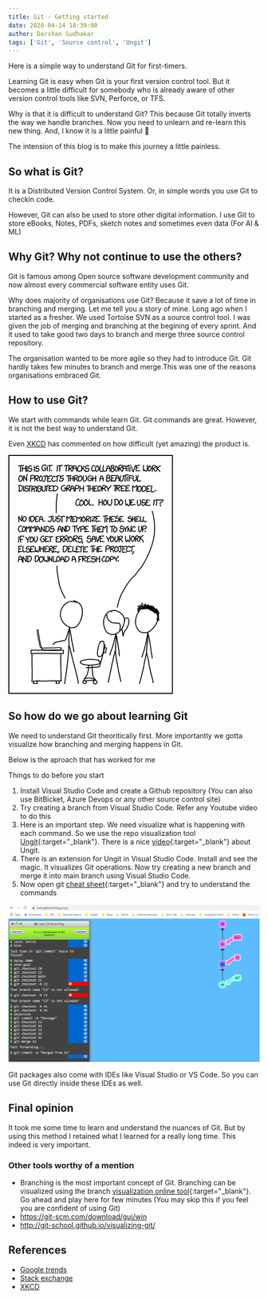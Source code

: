 ```yaml
---
title: Git - Getting started
date: 2020-04-14 18:39:00
author: Darshan Sudhakar
tags: ['Git', 'Source control', 'Ungit']
---
```


Here is a simple way to understand Git for first-timers.

Learning Git is easy when Git is your first version control tool. But it becomes a little difficult for somebody who is already aware of other version control tools like SVN, Perforce, or TFS.

Why is that it is difficult to understand Git? This because Git totally inverts the way we handle branches. Now you need to unlearn and re-learn this new thing. And, I know it is a little painful :syringe:

The intension of this blog is to make this journey a little painless.

## So what is Git?

It is a Distributed Version Control System. Or, in simple words you use Git to checkin code.

However, Git can also be used to store other digital information. I use Git to store eBooks, Notes, PDFs, sketch notes and sometimes even data (For AI & ML)

## Why Git? Why not continue to use the others?

Git is famous among Open source software development community and now almost every commercial software entity uses Git.

Why does majority of organisations use Git? Because it save a lot of time in branching and merging. Let me tell you a story of mine. Long ago when I started as a fresher. We used Tortoise SVN as a source control tool. I was given the job of merging and branching at the begining of every sprint. And it used to take good two days to branch and merge three source control repository.

The organisation wanted to be more agile so they had to introduce Git. Git hardly takes few minutes to branch and merge.This was one of the reasons organisations embraced Git.

## How to use Git?

We start with commands while learn Git. Git commands are great. However, it is not the best way to understand Git.

Even [XKCD](https://xkcd.com/) has commented on how difficult (yet amazing) the product is.

![Difficult and amazing Git](./images/xkcd-git.png)

## So how do we go about learning Git

We need to understand Git theoritically first. More importantly we gotta visualize how branching and merging happens in Git.

Below is the aproach that has worked for me

Things to do before you start

1. Install Visual Studio Code and create a Github repository (You can also use BitBicket, Azure Devops or any other source control site)
2. Try creating a branch from Visual Studio Code. Refer any Youtube video to do this
3. Here is an important step. We need visualize what is happening with each command. So we use the repo visualization tool [Ungit](https://github.com/FredrikNoren/ungit){:target="_blank"}. There is a nice [video](https://youtu.be/hkBVAi3oKvo){:target="_blank"}  about Ungit.
4. There is an extension for Ungit in Visual Studio Code. Install and see the magic. It visualizes Git operations. Now try creating a new branch and merge it into main branch using Visual Studio Code.
5. Now open git [cheat sheet](https://github.github.com/training-kit/){:target="_blank"} and try to understand the commands

![Learn Git branching](./images/learn-git-branching.png)

Git packages also come with IDEs like Visual Studio or VS Code. So you can use Git directly inside these IDEs as well.

## Final opinion

It took me some time to learn and understand the nuances of Git. But by using this method I retained what I learned for a really long time. This indeed is very important.

### Other tools worthy of a mention

- Branching is the most important concept of Git. Branching can be visualized using the branch [visualization online tool](https://learngitbranching.js.org/){:target="_blank"}. Go ahead and play here for few minutes (You may skip this if you feel you are confident of using Git)
- <https://git-scm.com/download/gui/win>
- <http://git-school.github.io/visualizing-git/>

## References

- [Google trends](https://trends.google.com/trends/explore?date=all&geo=US&q=git,svn)
- [Stack exchange](https://softwareengineering.stackexchange.com/questions/136079/are-there-any-statistics-that-show-the-popularity-of-git-versus-svn)
- [XKCD](https://xkcd.com/)

